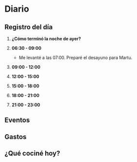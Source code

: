 # Diario

## Registro del día
1. **¿Cómo terminó la noche de ayer?**

2. **06:30 - 09:00**
	- Me levanté a las 07:00. Preparé el desayuno para Martu.
3. **09:00 - 12:00**

4. **12:00 - 15:00**

5. **15:00 - 18:00**

6. **18:00 - 21:00**

7. **21:00 - 23:00**




## Eventos


## Gastos


## ¿Qué cociné hoy?

